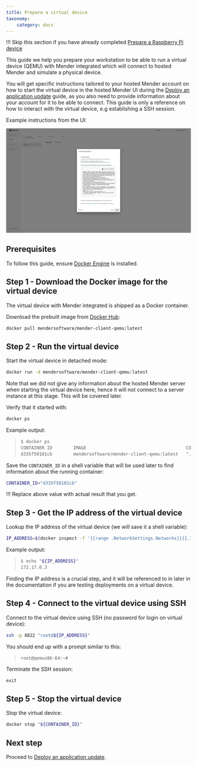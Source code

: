 ```yaml
---
title: Prepare a virtual device
taxonomy:
    category: docs
---
```


!!! Skip this section if you have already completed [Prepare a Raspberry Pi device](../01.Prepare-a-Raspberry-Pi-device/docs.md)

This guide we help you prepare your workstation to be able to run a virtual
device (QEMU) with Mender integrated which will connect to hosted Mender and
simulate a physical device.

You will get specific instructions tailored to your hosted Mender account on how
to start the virtual device in the hosted Mender UI during the
[Deploy an application update](../../02.Deploy-an-application-update/docs.md)
guide, as you also need to provide information about your account for it to be
able to connect. This guide is only a reference on how to interact with the
virtual device, e.g establishing a SSH session.

Example instructions from the UI:

![Upload web page](image_0.png)

## Prerequisites

To follow this guide, ensure
[Docker Engine](https://docs.docker.com/engine/install?target=_blank) is
installed.

## Step 1 - Download the Docker image for the virtual device

The virtual device with Mender integrated is shipped as a Docker container.

Download the prebuilt image from
[Docker Hub](https://hub.docker.com/r/mendersoftware/mender-client-qemu?target=blank):

```bash
docker pull mendersoftware/mender-client-qemu:latest
```

## Step 2 - Run the virtual device

Start the virtual device in detached mode:

```bash
docker run -d mendersoftware/mender-client-qemu:latest
```

Note that we did not give any information about the hosted Mender server when
starting the virtual device here, hence it will not connect to a server instance
at this stage. This will be covered later.

Verify that it started with:

```bash
docker ps
```

Example output:

>```bash
>$ docker ps
>CONTAINER ID        IMAGE                                      COMMAND             CREATED             STATUS              PORTS               NAMES
>d335f50101cb        mendersoftware/mender-client-qemu:latest   "./entrypoint.sh"   6 minutes ago       Up 6 minutes        8822/tcp            relaxed_leakey
>```

Save the `CONTAINER_ID` in a shell variable that will be used later to find
information about the running container:

```bash
CONTAINER_ID="d335f50101cb"
```

!!! Replace above value with actual result that you get.

## Step 3 - Get the IP address of the virtual device

Lookup the IP address of the virtual device (we will save it a shell variable):

```bash
IP_ADDRESS=$(docker inspect -f '{{range .NetworkSettings.Networks}}{{.IPAddress}}{{end}}' "${CONTAINER_ID}")
```

Example output:

>```bash
>$ echo "${IP_ADDRESS}"
>172.17.0.3
>```

Finding the IP address is a crucial step, and it will be referenced to in later
in the documentation if you are testing deployments on a virtual device.

## Step 4 - Connect to the virtual device using SSH

Connect to the virtual device using SSH (no password for login on virtual device):

```bash
ssh -p 8822 "root@${IP_ADDRESS}"
```

You should end up with a prompt similar to this:

>```bash
> root@qemux86-64:~#
>```

Terminate the SSH session:

```
exit
```

## Step 5 - Stop the virtual device

Stop the virtual device:

```bash
docker stop "${CONTAINER_ID}"
```


## Next step

Proceed to [Deploy an application update](../../02.Deploy-an-application-update/docs.md).
